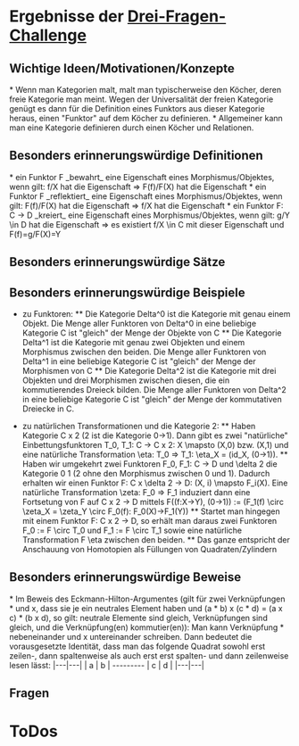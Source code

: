 ﻿<h1>Ergebnisse der <a href="http://math.stanford.edu/~vakil/threethings.html">Drei-Fragen-Challenge</a></h1>

<h2>Wichtige Ideen/Motivationen/Konzepte</h2>
* Wenn man Kategorien malt, malt man typischerweise den Köcher, deren freie Kategorie man meint. Wegen der Universalität der freien Kategorie genügt es dann für die Definition eines Funktors aus dieser Kategorie heraus, einen "Funktor" auf dem Köcher zu definieren. 
* Allgemeiner kann man eine Kategorie definieren durch einen Köcher und Relationen.	


<h2>Besonders erinnerungswürdige Definitionen</h2>
* ein Funktor F _bewahrt_ eine Eigenschaft eines Morphismus/Objektes, wenn gilt: f/X hat die Eigenschaft => F(f)/F(X) hat die Eigenschaft
* ein Funktor F _reflektiert_ eine Eigenschaft eines Morphismus/Objektes, wenn gilt: F(f)/F(X) hat die Eigenschaft => f/X hat die Eigenschaft
* ein Funktor F: C -> D _kreiert_ eine Eigenschaft eines Morphismus/Objektes, wenn gilt: g/Y \in D hat die Eigenschaft => es existiert f/X \in C mit dieser Eigenschaft und F(f)=g/F(X)=Y


<h2>Besonders erinnerungswürdige Sätze</h2>


<h2>Besonders erinnerungswürdige Beispiele</h2>

* zu Funktoren:
** Die Kategorie Delta^0 ist die Kategorie mit genau einem Objekt. Die Menge aller Funktoren von Delta^0 in eine beliebige Kategorie C ist "gleich" der Menge der Objekte von C
** Die Kategorie Delta^1 ist die Kategorie mit genau zwei Objekten und einem Morphismus zwischen den beiden. Die Menge aller Funktoren von Delta^1 in eine beliebige Kategorie C ist "gleich" der Menge der Morphismen von C
** Die Kategorie Delta^2 ist die Kategorie mit drei Objekten und drei Morphismen zwischen diesen, die ein kommutierendes Dreieck bilden. Die Menge aller Funktoren von Delta^2 in eine beliebige Kategorie C ist "gleich" der Menge der kommutativen Dreiecke in C.

* zu natürlichen Transformationen und die Kategorie 2:
** Haben Kategorie C x 2 (2 ist die Kategorie 0->1). Dann gibt es zwei "natürliche" Einbettungsfunktoren T_0, T_1: C -> C x 2: X \mapsto (X,0) bzw. (X,1) und eine natürliche Transformation \eta: T_0 => T_1: \eta_X = (id_X, (0->1)).
** Haben wir umgekehrt zwei Funktoren F_0, F_1: C -> D und \delta 2 die Kategorie 0  1 (2 ohne den Morphismus zwischen 0 und 1). Dadurch erhalten wir einen Funktor F: C x \delta 2 -> D: (X, i) \mapsto F_i(X). Eine natürliche Transformation \zeta: F_0 => F_1 induziert dann eine Fortsetung von F auf  C x 2 -> D mittels F((f:X->Y), (0->1)) := (F_1(f) \circ \zeta_X = \zeta_Y \circ F_0(f): F_0(X)->F_1(Y))
** Startet man hingegen mit einem Funktor F: C x 2 -> D, so erhält man daraus zwei Funktoren F_0 := F \circ T_0 und F_1 := F \circ T_1 sowie eine natürliche Transformation  F \eta zwischen den beiden. 
** Das ganze entspricht der Anschauung von Homotopien als Füllungen von Quadraten/Zylindern


<h2>Besonders erinnerungswürdige Beweise</h2>
* Im Beweis des Eckmann-Hilton-Argumentes (gilt für zwei Verknüpfungen * und x, dass sie je ein neutrales Element haben und (a * b) x (c * d) = (a x c) * (b x d), so gilt: neutrale Elemente sind gleich, Verknüpfungen sind gleich, und die Verknüpfung(en) kommutier(en)):  
Man kann Verknüpfung * nebeneinander und x untereinander schreiben. Dann bedeutet die vorausgesetzte Identität, dass man das folgende Quadrat sowohl erst zeilen-, dann spaltenweise als auch erst erst spalten- und dann zeilenweise lesen lässt:  
		|---|---|
		| a | b |
		---------
		| c | d |
		|---|---|


<h2>Fragen</h2>


<h1>ToDos</h1>
